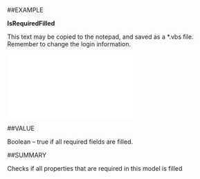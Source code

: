 
##EXAMPLE

**IsRequiredFilled**

This text may be copied to the notepad, and saved as a *.vbs file. Remember to change the login information.

![](..\..\Examples\vbs\SOProject.IsRequiredFilled.vbs.txt)


##VALUE

Boolean – true if all required fields are filled.


##SUMMARY

Checks if all properties that are required in this model is filled

